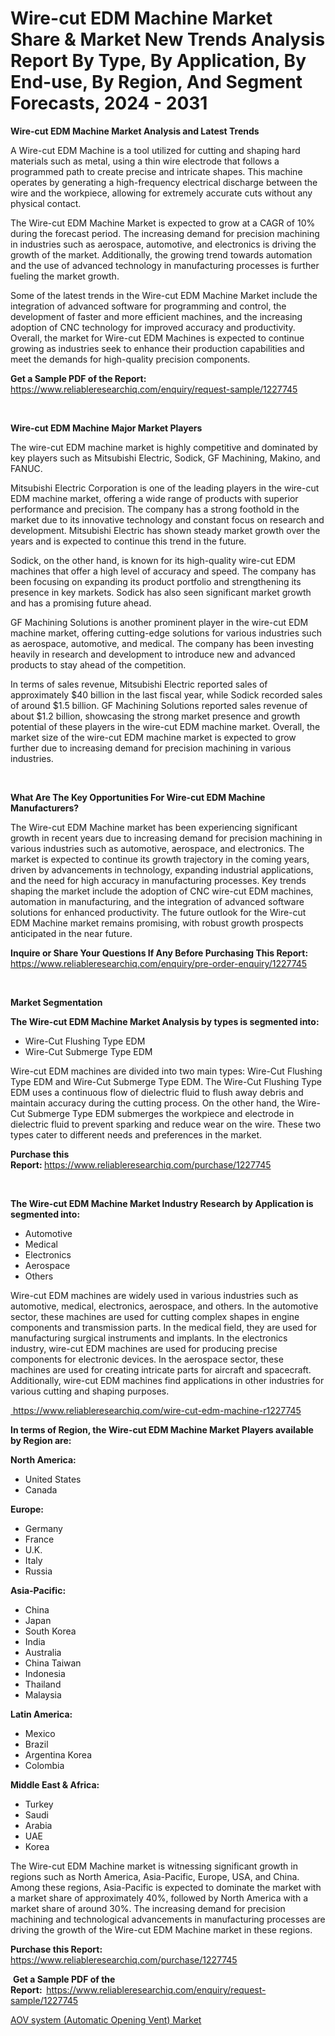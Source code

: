 <p><h1>Wire-cut EDM Machine Market Share & Market New Trends Analysis Report By Type, By Application, By End-use, By Region, And Segment Forecasts, 2024 - 2031</h1></p><p><strong>Wire-cut EDM Machine Market Analysis and Latest Trends</strong></p>
<p><p>A Wire-cut EDM Machine is a tool utilized for cutting and shaping hard materials such as metal, using a thin wire electrode that follows a programmed path to create precise and intricate shapes. This machine operates by generating a high-frequency electrical discharge between the wire and the workpiece, allowing for extremely accurate cuts without any physical contact.</p><p>The Wire-cut EDM Machine Market is expected to grow at a CAGR of 10% during the forecast period. The increasing demand for precision machining in industries such as aerospace, automotive, and electronics is driving the growth of the market. Additionally, the growing trend towards automation and the use of advanced technology in manufacturing processes is further fueling the market growth.</p><p>Some of the latest trends in the Wire-cut EDM Machine Market include the integration of advanced software for programming and control, the development of faster and more efficient machines, and the increasing adoption of CNC technology for improved accuracy and productivity. Overall, the market for Wire-cut EDM Machines is expected to continue growing as industries seek to enhance their production capabilities and meet the demands for high-quality precision components.</p></p>
<p><strong>Get a Sample PDF of the Report:&nbsp;</strong> <a href="https://www.reliableresearchiq.com/enquiry/request-sample/1227745">https://www.reliableresearchiq.com/enquiry/request-sample/1227745</a></p>
<p>&nbsp;</p>
<p><strong>Wire-cut EDM Machine Major Market Players</strong></p>
<p><p>The wire-cut EDM machine market is highly competitive and dominated by key players such as Mitsubishi Electric, Sodick, GF Machining, Makino, and FANUC. </p><p>Mitsubishi Electric Corporation is one of the leading players in the wire-cut EDM machine market, offering a wide range of products with superior performance and precision. The company has a strong foothold in the market due to its innovative technology and constant focus on research and development. Mitsubishi Electric has shown steady market growth over the years and is expected to continue this trend in the future.</p><p>Sodick, on the other hand, is known for its high-quality wire-cut EDM machines that offer a high level of accuracy and speed. The company has been focusing on expanding its product portfolio and strengthening its presence in key markets. Sodick has also seen significant market growth and has a promising future ahead.</p><p>GF Machining Solutions is another prominent player in the wire-cut EDM machine market, offering cutting-edge solutions for various industries such as aerospace, automotive, and medical. The company has been investing heavily in research and development to introduce new and advanced products to stay ahead of the competition.</p><p>In terms of sales revenue, Mitsubishi Electric reported sales of approximately $40 billion in the last fiscal year, while Sodick recorded sales of around $1.5 billion. GF Machining Solutions reported sales revenue of about $1.2 billion, showcasing the strong market presence and growth potential of these players in the wire-cut EDM machine market. Overall, the market size of the wire-cut EDM machine market is expected to grow further due to increasing demand for precision machining in various industries.</p></p>
<p>&nbsp;</p>
<p><strong>What Are The Key Opportunities For Wire-cut EDM Machine Manufacturers?</strong></p>
<p><p>The Wire-cut EDM Machine market has been experiencing significant growth in recent years due to increasing demand for precision machining in various industries such as automotive, aerospace, and electronics. The market is expected to continue its growth trajectory in the coming years, driven by advancements in technology, expanding industrial applications, and the need for high accuracy in manufacturing processes. Key trends shaping the market include the adoption of CNC wire-cut EDM machines, automation in manufacturing, and the integration of advanced software solutions for enhanced productivity. The future outlook for the Wire-cut EDM Machine market remains promising, with robust growth prospects anticipated in the near future.</p></p>
<p><strong>Inquire or Share Your Questions If Any Before Purchasing This Report:</strong> <a href="https://www.reliableresearchiq.com/enquiry/pre-order-enquiry/1227745">https://www.reliableresearchiq.com/enquiry/pre-order-enquiry/1227745</a></p>
<p>&nbsp;</p>
<p><strong>Market Segmentation</strong></p>
<p><strong>The Wire-cut EDM Machine Market Analysis by types is segmented into:</strong></p>
<p><ul><li>Wire-Cut Flushing Type EDM</li><li>Wire-Cut Submerge Type EDM</li></ul></p>
<p><p>Wire-cut EDM machines are divided into two main types: Wire-Cut Flushing Type EDM and Wire-Cut Submerge Type EDM. The Wire-Cut Flushing Type EDM uses a continuous flow of dielectric fluid to flush away debris and maintain accuracy during the cutting process. On the other hand, the Wire-Cut Submerge Type EDM submerges the workpiece and electrode in dielectric fluid to prevent sparking and reduce wear on the wire. These two types cater to different needs and preferences in the market.</p></p>
<p><strong>Purchase this Report:&nbsp;</strong><a href="https://www.reliableresearchiq.com/purchase/1227745">https://www.reliableresearchiq.com/purchase/1227745</a></p>
<p>&nbsp;</p>
<p><strong>The Wire-cut EDM Machine Market Industry Research by Application is segmented into:</strong></p>
<p><ul><li>Automotive</li><li>Medical</li><li>Electronics</li><li>Aerospace</li><li>Others</li></ul></p>
<p><p>Wire-cut EDM machines are widely used in various industries such as automotive, medical, electronics, aerospace, and others. In the automotive sector, these machines are used for cutting complex shapes in engine components and transmission parts. In the medical field, they are used for manufacturing surgical instruments and implants. In the electronics industry, wire-cut EDM machines are used for producing precise components for electronic devices. In the aerospace sector, these machines are used for creating intricate parts for aircraft and spacecraft. Additionally, wire-cut EDM machines find applications in other industries for various cutting and shaping purposes.</p></p>
<p><a href="https://www.reliableresearchiq.com/wire-cut-edm-machine-r1227745">&nbsp;https://www.reliableresearchiq.com/wire-cut-edm-machine-r1227745</a></p>
<p><strong>In terms of Region, the Wire-cut EDM Machine Market Players available by Region are:</strong></p>
<p>
    <p> <strong> North America: </strong>
        <ul>
            <li>United States</li>
            <li>Canada</li>
        </ul>
        </p> 
    <p> <strong> Europe: </strong>
        <ul>
            <li>Germany</li>
            <li>France</li>
            <li>U.K.</li>
            <li>Italy</li>
            <li>Russia</li>
        </ul>
        </p> 
    <p> <strong> Asia-Pacific: </strong>
        <ul>
            <li>China</li>
            <li>Japan</li>
            <li>South Korea</li>
            <li>India</li>
            <li>Australia</li>
            <li>China Taiwan</li>
            <li>Indonesia</li>
            <li>Thailand</li>
            <li>Malaysia</li>
        </ul>
        </p> 
    <p> <strong> Latin America: </strong>
        <ul>
            <li>Mexico</li>
            <li>Brazil</li>
            <li>Argentina Korea</li>
            <li>Colombia</li>
        </ul>
        </p> 
    <p> <strong> Middle East & Africa: </strong>
        <ul>
            <li>Turkey</li>
            <li>Saudi</li>
            <li>Arabia</li>
            <li>UAE</li>
            <li>Korea</li>
        </ul>
    </p>
    </p>
<p><p>The Wire-cut EDM Machine market is witnessing significant growth in regions such as North America, Asia-Pacific, Europe, USA, and China. Among these regions, Asia-Pacific is expected to dominate the market with a market share of approximately 40%, followed by North America with a market share of around 30%. The increasing demand for precision machining and technological advancements in manufacturing processes are driving the growth of the Wire-cut EDM Machine market in these regions.</p></p>
<p><strong>Purchase this Report: </strong><a href="https://www.reliableresearchiq.com/purchase/1227745">https://www.reliableresearchiq.com/purchase/1227745</a></p>
<p>&nbsp;<strong>Get a Sample PDF of the Report:&nbsp;&nbsp;</strong><a href="https://www.reliableresearchiq.com/enquiry/request-sample/1227745">https://www.reliableresearchiq.com/enquiry/request-sample/1227745</a></p>
<p><strong></strong></p>
<p><p><a href="https://github.com/AKSHATREPORTPRIME/Market-Research-Report-List-5/blob/main/aov-system-automatic-opening-vent-market.md">AOV system (Automatic Opening Vent) Market</a></p></p>